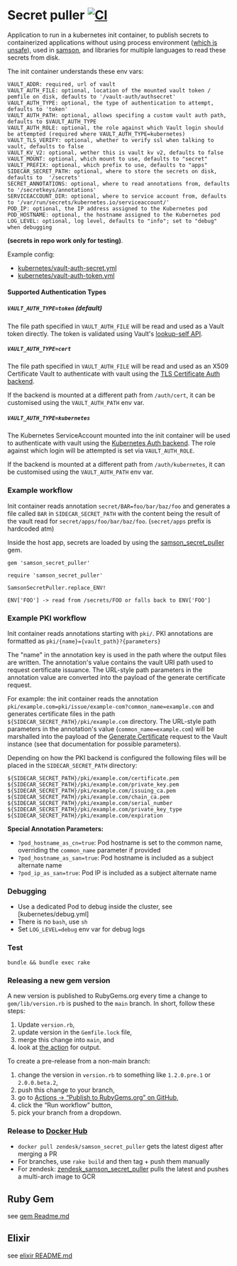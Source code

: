 # Secret puller [![CI](https://github.com/zendesk/samson_secret_puller/actions/workflows/actions.yml/badge.svg?branch=main)](https://github.com/zendesk/samson_secret_puller/actions/workflows/actions.yml)

Application to run in a kubernetes init container,
to publish secrets to containerized applications without using process environment
([which is unsafe](https://diogomonica.com/2017/03/27/why-you-shouldnt-use-env-variables-for-secret-data/)),
used in [samson](https://github.com/zendesk/samson),
and libraries for multiple languages to read these secrets from disk.

The init container understands these env vars:

```
VAULT_ADDR: required, url of vault
VAULT_AUTH_FILE: optional, location of the mounted vault token / pemfile on disk, defaults to '/vault-auth/authsecret'
VAULT_AUTH_TYPE: optional, the type of authentication to attempt, defaults to 'token'
VAULT_AUTH_PATH: optional, allows specifing a custom vault auth path, defaults to $VAULT_AUTH_TYPE
VAULT_AUTH_ROLE: optional, the role against which Vault login should be attempted (required where VAULT_AUTH_TYPE=kubernetes)
VAULT_TLS_VERIFY: optional, whether to verify ssl when talking to vault, defaults to false
VAULT_KV_V2: optional, wether this is vault kv v2, defaults to false
VAULT_MOUNT: optional, which mount to use, defaults to "secret"
VAULT_PREFIX: optional, which prefix to use, defaults to "apps"
SIDECAR_SECRET_PATH: optional, where to store the secrets on disk, defaults to  '/secrets'
SECRET_ANNOTATIONS: optional, where to read annotations from, defaults to '/secretkeys/annotations'
SERVICEACCOUNT_DIR: optional, where to service account from, defaults to '/var/run/secrets/kubernetes.io/serviceaccount/'
POD_IP: optional, the IP address assigned to the Kubernetes pod
POD_HOSTNAME: optional, the hostname assigned to the Kubernetes pod
LOG_LEVEL: optional, log level, defaults to "info"; set to "debug" when debugging
```

**(secrets in repo work only for testing)**.

Example config:

- [kubernetes/vault-auth-secret.yml](kubernetes/vault-auth-secret.yml)
- [kubernetes/vault-auth-token.yml](kubernetes/vault-auth-token.yml)

#### Supported Authentication Types

##### `VAULT_AUTH_TYPE=token` (default)

The file path specified in `VAULT_AUTH_FILE` will be read and used as a Vault token directly.
The token is validated using Vault's [lookup-self API](https://www.vaultproject.io/api/auth/token/index.html#lookup-a-token-self-).

##### `VAULT_AUTH_TYPE=cert`

The file path specified in `VAULT_AUTH_FILE` will be read and used as an X509 Certificate Vault
to authenticate with vault using the [TLS Certificate Auth backend](https://www.vaultproject.io/api/auth/cert/index.html).

If the backend is mounted at a different path from `/auth/cert`, it can be customised using the `VAULT_AUTH_PATH` env var.

##### `VAULT_AUTH_TYPE=kubernetes`

The Kubernetes ServiceAccount mounted into the init container will be used to
authenticate with vault using the [Kubernetes Auth backend](https://www.vaultproject.io/api/auth/kubernetes/index.html).
The role against which login will be attempted is set via `VAULT_AUTH_ROLE`.

If the backend is mounted at a different path from `/auth/kubernetes`, it can be customised using the `VAULT_AUTH_PATH` env var.

### Example workflow

Init container reads annotation `secret/BAR=foo/bar/baz/foo` and generates a file called `BAR` in `SIDECAR_SECRET_PATH`
with the content being the result of the vault read for `secret/apps/foo/bar/baz/foo`.
(`secret/apps` prefix is hardcoded atm)

Inside the host app, secrets are loaded by using the [samson_secret_puller](https://rubygems.org/gems/samson_secret_puller) gem.

```
gem 'samson_secret_puller'

require 'samson_secret_puller'

SamsonSecretPuller.replace_ENV!

ENV['FOO'] -> read from /secrets/FOO or falls back to ENV['FOO']
```

### Example PKI workflow

Init container reads annotations starting with `pki/`. PKI annotations are formatted as `pki/{name}={vault_path}?{parameters}`

The "name" in the annotation key is used in the path where the output files are written. The annotation's value
contains the vault URI path used to request certificate issuance. The URL-style path parameters in the annotation value
are converted into the payload of the generate certificate request.

For example: the init container reads the annotation `pki/example.com=pki/issue/example-com?common_name=example.com`
and generates certificate files in the path `${SIDECAR_SECRET_PATH}/pki/example.com` directory. The URL-style path parameters
in the annotation's value (`common_name=example.com`) will be marshalled into the payload of the
[Generate Certificate](https://www.vaultproject.io/api/secret/pki/index.html#generate-certificate) request to the
Vault instance (see that documentation for possible parameters).

Depending on how the PKI backend is configured the following files will be placed in the `SIDECAR_SECRET_PATH`
directory:

```
${SIDECAR_SECRET_PATH}/pki/example.com/certificate.pem
${SIDECAR_SECRET_PATH}/pki/example.com/private_key.pem
${SIDECAR_SECRET_PATH}/pki/example.com/issuing_ca.pem
${SIDECAR_SECRET_PATH}/pki/example.com/chain_ca.pem
${SIDECAR_SECRET_PATH}/pki/example.com/serial_number
${SIDECAR_SECRET_PATH}/pki/example.com/private_key_type
${SIDECAR_SECRET_PATH}/pki/example.com/expiration
```

**Special Annotation Parameters:**

- `?pod_hostname_as_cn=true`: Pod hostname is set to the common name, overriding the `common_name` parameter if provided
- `?pod_hostname_as_san=true`: Pod hostname is included as a subject alternate name
- `?pod_ip_as_san=true`: Pod IP is included as a subject alternate name

### Debugging

- Use a dedicated Pod to debug inside the cluster, see [kubernetes/debug.yml]
- There is no `bash`, use `sh`
- Set `LOG_LEVEL=debug` env var for debug logs

### Test

`bundle && bundle exec rake`

### Releasing a new gem version
A new version is published to RubyGems.org every time a change to `gem/lib/version.rb` is pushed to the `main` branch.
In short, follow these steps:
1. Update `version.rb`,
2. update version in the `Gemfile.lock` file,
3. merge this change into `main`, and
4. look at [the action](https://github.com/zendesk/samson_secret_puller/actions/workflows/publish.yml) for output.

To create a pre-release from a non-main branch:
1. change the version in `version.rb` to something like `1.2.0.pre.1` or `2.0.0.beta.2`,
2. push this change to your branch,
3. go to [Actions → “Publish to RubyGems.org” on GitHub](https://github.com/zendesk/samson_secret_puller/actions/workflows/publish.yml),
4. click the “Run workflow” button,
5. pick your branch from a dropdown.

### Release to [Docker Hub](https://hub.docker.com/r/zendesk/samson_secret_puller/)

- `docker pull zendesk/samson_secret_puller` gets the latest digest after merging a PR
- For branches, use `rake build` and then tag + push them manually
- For zendesk: [zendesk_samson_secret_puller](https://github.com/zendesk/zendesk_samson_secret_puller) pulls the latest and pushes a multi-arch image to GCR

## Ruby Gem

see [gem Readme.md](gem/Readme.md)

## Elixir

see [elixir README.md](elixir/README.md)
